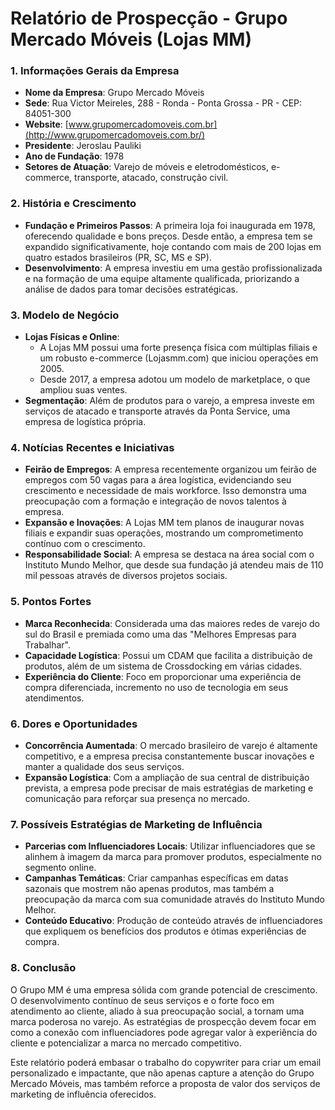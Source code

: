 # Relatório de Prospecção - Grupo Mercado Móveis (Lojas MM)

### 1. **Informações Gerais da Empresa**
- **Nome da Empresa**: Grupo Mercado Móveis
- **Sede**: Rua Victor Meireles, 288 - Ronda - Ponta Grossa - PR - CEP: 84051-300
- **Website**: [www.grupomercadomoveis.com.br](http://www.grupomercadomoveis.com.br/)
- **Presidente**: Jeroslau Pauliki
- **Ano de Fundação**: 1978
- **Setores de Atuação**: Varejo de móveis e eletrodomésticos, e-commerce, transporte, atacado, construção civil.

### 2. **História e Crescimento**
- **Fundação e Primeiros Passos**: A primeira loja foi inaugurada em 1978, oferecendo qualidade e bons preços. Desde então, a empresa tem se expandido significativamente, hoje contando com mais de 200 lojas em quatro estados brasileiros (PR, SC, MS e SP).
- **Desenvolvimento**: A empresa investiu em uma gestão profissionalizada e na formação de uma equipe altamente qualificada, priorizando a análise de dados para tomar decisões estratégicas.

### 3. **Modelo de Negócio**
- **Lojas Físicas e Online**: 
  - A Lojas MM possui uma forte presença física com múltiplas filiais e um robusto e-commerce (Lojasmm.com) que iniciou operações em 2005.
  - Desde 2017, a empresa adotou um modelo de marketplace, o que ampliou suas ventes.
- **Segmentação**: Além de produtos para o varejo, a empresa investe em serviços de atacado e transporte através da Ponta Service, uma empresa de logística própria.

### 4. **Notícias Recentes e Iniciativas**
- **Feirão de Empregos**: A empresa recentemente organizou um feirão de empregos com 50 vagas para a área logística, evidenciando seu crescimento e necessidade de mais workforce. Isso demonstra uma preocupação com a formação e integração de novos talentos à empresa.
- **Expansão e Inovações**: A Lojas MM tem planos de inaugurar novas filiais e expandir suas operações, mostrando um comprometimento contínuo com o crescimento.
- **Responsabilidade Social**: A empresa se destaca na área social com o Instituto Mundo Melhor, que desde sua fundação já atendeu mais de 110 mil pessoas através de diversos projetos sociais.

### 5. **Pontos Fortes**
- **Marca Reconhecida**: Considerada uma das maiores redes de varejo do sul do Brasil e premiada como uma das "Melhores Empresas para Trabalhar".
- **Capacidade Logística**: Possui um CDAM que facilita a distribuição de produtos, além de um sistema de Crossdocking em várias cidades.
- **Experiência do Cliente**: Foco em proporcionar uma experiência de compra diferenciada, incremento no uso de tecnologia em seus atendimentos.

### 6. **Dores e Oportunidades**
- **Concorrência Aumentada**: O mercado brasileiro de varejo é altamente competitivo, e a empresa precisa constantemente buscar inovações e manter a qualidade dos seus serviços.
- **Expansão Logística**: Com a ampliação de sua central de distribuição prevista, a empresa pode precisar de mais estratégias de marketing e comunicação para reforçar sua presença no mercado.

### 7. **Possíveis Estratégias de Marketing de Influência**
- **Parcerias com Influenciadores Locais**: Utilizar influenciadores que se alinhem à imagem da marca para promover produtos, especialmente no segmento online.
- **Campanhas Temáticas**: Criar campanhas específicas em datas sazonais que mostrem não apenas produtos, mas também a preocupação da marca com sua comunidade através do Instituto Mundo Melhor.
- **Conteúdo Educativo**: Produção de conteúdo através de influenciadores que expliquem os benefícios dos produtos e ótimas experiências de compra.

### 8. **Conclusão**
O Grupo MM é uma empresa sólida com grande potencial de crescimento. O desenvolvimento contínuo de seus serviços e o forte foco em atendimento ao cliente, aliado à sua preocupação social, a tornam uma marca poderosa no varejo. As estratégias de prospecção devem focar em como a conexão com influenciadores pode agregar valor à experiência do cliente e potencializar a marca no mercado competitivo. 

Este relatório poderá embasar o trabalho do copywriter para criar um email personalizado e impactante, que não apenas capture a atenção do Grupo Mercado Móveis, mas também reforce a proposta de valor dos serviços de marketing de influência oferecidos.